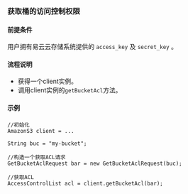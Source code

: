 ### 获取桶的访问控制权限
#### 前提条件
用户拥有易云云存储系统提供的 `access_key` 及 `secret_key` 。

#### 流程说明

* 获得一个client实例。
* 调用client实例的`getBucketAcl`方法。

#### 示例
```
//初始化
AmazonS3 client = ...

String buc = "my-bucket";

//构造一个获取ACL请求
GetBucketAclRequest bar = new GetBucketAclRequest(buc);

//获取ACL
AccessControlList acl = client.getBucketAcl(bar);
```
